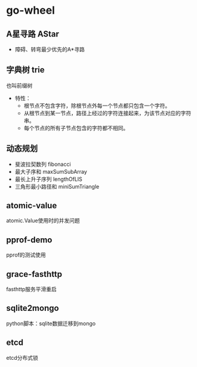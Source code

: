 # go-wheel

## A星寻路 AStar
- 障碍、转弯最少优先的A*寻路

## 字典树 trie
也叫前缀树
- 特性：
    - 根节点不包含字符，除根节点外每一个节点都只包含一个字符。
    - 从根节点到某一节点，路径上经过的字符连接起来，为该节点对应的字符串。
    - 每个节点的所有子节点包含的字符都不相同。
    
## 动态规划 
- 斐波拉契数列 fibonacci
- 最大子序和 maxSumSubArray
- 最长上升子序列 lengthOfLIS
- 三角形最小路径和 miniSumTriangle

## atomic-value
atomic.Value使用时的并发问题

## pprof-demo
pprof的测试使用

## grace-fasthttp
fasthttp服务平滑重启

## sqlite2mongo
python脚本：sqlite数据迁移到mongo

## etcd
etcd分布式锁

